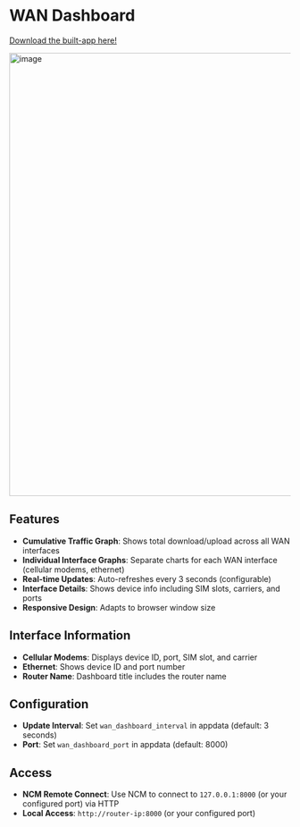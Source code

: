 # WAN Dashboard

[Download the built-app here!](https://github.com/cradlepoint/sdk-samples/releases/download/built_apps/wan_dashboard.v1.3.0.tar.gz)

<img width="1257" height="793" alt="image" src="https://github.com/user-attachments/assets/ca55cbc2-28fd-4851-be8d-5f63eef2d652" />

## Features

- **Cumulative Traffic Graph**: Shows total download/upload across all WAN interfaces
- **Individual Interface Graphs**: Separate charts for each WAN interface (cellular modems, ethernet)
- **Real-time Updates**: Auto-refreshes every 3 seconds (configurable)
- **Interface Details**: Shows device info including SIM slots, carriers, and ports
- **Responsive Design**: Adapts to browser window size

## Interface Information

- **Cellular Modems**: Displays device ID, port, SIM slot, and carrier
- **Ethernet**: Shows device ID and port number
- **Router Name**: Dashboard title includes the router name

## Configuration

- **Update Interval**: Set `wan_dashboard_interval` in appdata (default: 3 seconds)
- **Port**: Set `wan_dashboard_port` in appdata (default: 8000)

## Access

- **NCM Remote Connect**: Use NCM to connect to `127.0.0.1:8000` (or your configured port) via HTTP
- **Local Access**: `http://router-ip:8000` (or your configured port)
